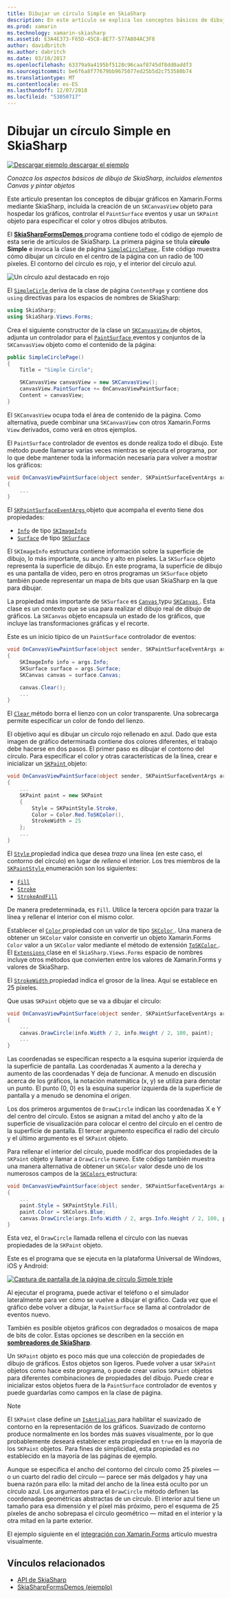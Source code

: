 ```yaml
---
title: Dibujar un círculo Simple en SkiaSharp
description: En este artículo se explica los conceptos básicos de dibujo de SkiaSharp, incluidos lienzos y objetos de dibujo, en las aplicaciones de Xamarin.Forms y esto se muestra con código de ejemplo.
ms.prod: xamarin
ms.technology: xamarin-skiasharp
ms.assetid: E3A4E373-F65D-45C8-8E77-577A804AC3F8
author: davidbritch
ms.author: dabritch
ms.date: 03/10/2017
ms.openlocfilehash: 63379a9a4195bf5128c96caaf8745df8dd0addf3
ms.sourcegitcommit: be6f6a8f77679bb9675077ed25b5d2c753580b74
ms.translationtype: MT
ms.contentlocale: es-ES
ms.lasthandoff: 12/07/2018
ms.locfileid: "53050717"
---
```

# <a name="drawing-a-simple-circle-in-skiasharp"></a>Dibujar un círculo Simple en SkiaSharp

[![Descargar ejemplo](~/media/shared/download.png) descargar el ejemplo](https://developer.xamarin.com/samples/xamarin-forms/SkiaSharpForms/Demos/)

_Conozca los aspectos básicos de dibujo de SkiaSharp, incluidos elementos Canvas y pintar objetos_

Este artículo presentan los conceptos de dibujar gráficos en Xamarin.Forms mediante SkiaSharp, incluida la creación de un `SKCanvasView` objeto para hospedar los gráficos, controlar el `PaintSurface` eventos y usar un `SKPaint` objeto para especificar el color y otros dibujos atributos.

El [ **SkiaSharpFormsDemos** ](https://developer.xamarin.com/samples/xamarin-forms/SkiaSharpForms/Demos/) programa contiene todo el código de ejemplo de esta serie de artículos de SkiaSharp. La primera página se titula **círculo Simple** e invoca la clase de página [ `SimpleCirclePage` ](https://github.com/xamarin/xamarin-forms-samples/blob/master/SkiaSharpForms/Demos/Demos/SkiaSharpFormsDemos/Basics/SimpleCirclePage.cs). Este código muestra cómo dibujar un círculo en el centro de la página con un radio de 100 píxeles. El contorno del círculo es rojo, y el interior del círculo azul.

![](circle-images/circleexample.png "Un círculo azul destacado en rojo")

El [ `SimpleCirle` ](https://github.com/xamarin/xamarin-forms-samples/blob/master/SkiaSharpForms/Demos/Demos/SkiaSharpFormsDemos/Basics/SimpleCirclePage.cs) deriva de la clase de página `ContentPage` y contiene dos `using` directivas para los espacios de nombres de SkiaSharp:

```csharp
using SkiaSharp;
using SkiaSharp.Views.Forms;
```

Crea el siguiente constructor de la clase un [ `SKCanvasView` ](xref:SkiaSharp.Views.Forms.SKCanvasView) de objetos, adjunta un controlador para el [ `PaintSurface` ](xref:SkiaSharp.Views.Forms.SKCanvasView.PaintSurface) eventos y conjuntos de la `SKCanvasView` objeto como el contenido de la página:

```csharp
public SimpleCirclePage()
{
    Title = "Simple Circle";

    SKCanvasView canvasView = new SKCanvasView();
    canvasView.PaintSurface += OnCanvasViewPaintSurface;
    Content = canvasView;
}
```

El `SKCanvasView` ocupa toda el área de contenido de la página. Como alternativa, puede combinar una `SKCanvasView` con otros Xamarin.Forms `View` derivados, como verá en otros ejemplos.

El `PaintSurface` controlador de eventos es donde realiza todo el dibujo. Este método puede llamarse varias veces mientras se ejecuta el programa, por lo que debe mantener toda la información necesaria para volver a mostrar los gráficos:

```csharp
void OnCanvasViewPaintSurface(object sender, SKPaintSurfaceEventArgs args)
{
    ...
}

```

El [ `SKPaintSurfaceEventArgs` ](xref:SkiaSharp.Views.Forms.SKPaintSurfaceEventArgs) objeto que acompaña el evento tiene dos propiedades:

- [`Info`](xref:SkiaSharp.Views.Forms.SKPaintSurfaceEventArgs.Info) de tipo [`SKImageInfo`](xref:SkiaSharp.SKImageInfo)
- [`Surface`](xref:SkiaSharp.Views.Forms.SKPaintSurfaceEventArgs.Surface) de tipo [`SKSurface`](xref:SkiaSharp.SKSurface)

El `SKImageInfo` estructura contiene información sobre la superficie de dibujo, lo más importante, su ancho y alto en píxeles. La `SKSurface` objeto representa la superficie de dibujo. En este programa, la superficie de dibujo es una pantalla de vídeo, pero en otros programas un `SKSurface` objeto también puede representar un mapa de bits que usan SkiaSharp en la que para dibujar.

La propiedad más importante de `SKSurface` es [ `Canvas` ](xref:SkiaSharp.SKSurface.Canvas) typu [ `SKCanvas` ](xref:SkiaSharp.SKCanvas). Esta clase es un contexto que se usa para realizar el dibujo real de dibujo de gráficos. La `SKCanvas` objeto encapsula un estado de los gráficos, que incluye las transformaciones gráficas y el recorte.

Este es un inicio típico de un `PaintSurface` controlador de eventos:

```csharp
void OnCanvasViewPaintSurface(object sender, SKPaintSurfaceEventArgs args)
{
    SKImageInfo info = args.Info;
    SKSurface surface = args.Surface;
    SKCanvas canvas = surface.Canvas;

    canvas.Clear();
    ...
}

```

El [ `Clear` ](xref:SkiaSharp.SKCanvas.Clear) método borra el lienzo con un color transparente. Una sobrecarga permite especificar un color de fondo del lienzo.

El objetivo aquí es dibujar un círculo rojo rellenado en azul. Dado que esta imagen de gráfico determinada contiene dos colores diferentes, el trabajo debe hacerse en dos pasos. El primer paso es dibujar el contorno del círculo. Para especificar el color y otras características de la línea, crear e inicializar un [ `SKPaint` ](xref:SkiaSharp.SKPaint) objeto:

```csharp
void OnCanvasViewPaintSurface(object sender, SKPaintSurfaceEventArgs args)
{
    ...
    SKPaint paint = new SKPaint
    {
        Style = SKPaintStyle.Stroke,
        Color = Color.Red.ToSKColor(),
        StrokeWidth = 25
    };
    ...
}
```

El [ `Style` ](xref:SkiaSharp.SKPaint.Style) propiedad indica que desea *trazo* una línea (en este caso, el contorno del círculo) en lugar de *relleno* el interior. Los tres miembros de la [ `SKPaintStyle` ](xref:SkiaSharp.SKPaintStyle) enumeración son los siguientes:

- [`Fill`](xref:SkiaSharp.SKPaintStyle.Fill)
- [`Stroke`](xref:SkiaSharp.SKPaintStyle.Stroke)
- [`StrokeAndFill`](xref:SkiaSharp.SKPaintStyle.StrokeAndFill)

De manera predeterminada, es `Fill`. Utilice la tercera opción para trazar la línea y rellenar el interior con el mismo color.

Establecer el [ `Color` ](xref:SkiaSharp.SKPaint.Color) propiedad con un valor de tipo [ `SKColor` ](xref:SkiaSharp.SKColor). Una manera de obtener un `SKColor` valor consiste en convertir un objeto Xamarin.Forms `Color` valor a un `SKColor` valor mediante el método de extensión [ `ToSKColor` ](SkiaSharp.Views.Forms.Extensions.ToSKColor*). El [ `Extensions` ](xref:SkiaSharp.Views.Forms.Extensions) clase en el `SkiaSharp.Views.Forms` espacio de nombres incluye otros métodos que convierten entre los valores de Xamarin.Forms y valores de SkiaSharp.

El [ `StrokeWidth` ](xref:SkiaSharp.SKPaint.StrokeWidth) propiedad indica el grosor de la línea. Aquí se establece en 25 píxeles.

Que usas `SKPaint` objeto que se va a dibujar el círculo:

```csharp
void OnCanvasViewPaintSurface(object sender, SKPaintSurfaceEventArgs args)
{
    ...
    canvas.DrawCircle(info.Width / 2, info.Height / 2, 100, paint);
    ...
}
```

Las coordenadas se especifican respecto a la esquina superior izquierda de la superficie de pantalla. Las coordenadas X aumento a la derecha y aumento de las coordenadas Y deja de funcionar. A menudo en discusión acerca de los gráficos, la notación matemática (x, y) se utiliza para denotar un punto. El punto (0, 0) es la esquina superior izquierda de la superficie de pantalla y a menudo se denomina el *origen*.

Los dos primeros argumentos de `DrawCircle` indican las coordenadas X e Y del centro del círculo. Estos se asignan a mitad del ancho y alto de la superficie de visualización para colocar el centro del círculo en el centro de la superficie de pantalla. El tercer argumento especifica el radio del círculo y el último argumento es el `SKPaint` objeto.

Para rellenar el interior del círculo, puede modificar dos propiedades de la `SKPaint` objeto y llamar a `DrawCircle` nuevo. Este código también muestra una manera alternativa de obtener un `SKColor` valor desde uno de los numerosos campos de la [ `SKColors` ](xref:SkiaSharp.SKColors) estructura:

```csharp
void OnCanvasViewPaintSurface(object sender, SKPaintSurfaceEventArgs args)
{
    ...
    paint.Style = SKPaintStyle.Fill;
    paint.Color = SKColors.Blue;
    canvas.DrawCircle(args.Info.Width / 2, args.Info.Height / 2, 100, paint);
}
```
Esta vez, el `DrawCircle` llamada rellena el círculo con las nuevas propiedades de la `SKPaint` objeto.

Este es el programa que se ejecuta en la plataforma Universal de Windows, iOS y Android:

[![](circle-images/simplecircle-small.png "Captura de pantalla de la página de círculo Simple triple")](circle-images/simplecircle-large.png#lightbox "Triple captura de pantalla de la página de círculo Simple")

Al ejecutar el programa, puede activar el teléfono o el simulador lateralmente para ver cómo se vuelve a dibujar el gráfico. Cada vez que el gráfico debe volver a dibujar, la `PaintSurface` se llama al controlador de eventos nuevo.

También es posible objetos gráficos con degradados o mosaicos de mapa de bits de color. Estas opciones se describen en la sección en [ **sombreadores de SkiaSharp**](../effects/shaders/index.md).

Un `SKPaint` objeto es poco más que una colección de propiedades de dibujo de gráficos. Estos objetos son ligeros. Puede volver a usar `SKPaint` objetos como hace este programa, o puede crear varios `SKPaint` objetos para diferentes combinaciones de propiedades del dibujo. Puede crear e inicializar estos objetos fuera de la `PaintSurface` controlador de eventos y puede guardarlas como campos en la clase de página.

> [!NOTE]
> El `SKPaint` clase define un [ `IsAntialias` ](xref:SkiaSharp.SKPaint.IsAntialias) para habilitar el suavizado de contorno en la representación de los gráficos. Suavizado de contorno produce normalmente en los bordes más suaves visualmente, por lo que probablemente deseará establecer esta propiedad en `true` en la mayoría de los `SKPaint` objetos. Para fines de simplicidad, esta propiedad es _no_ establecido en la mayoría de las páginas de ejemplo.

Aunque se especifica el ancho del contorno del círculo como 25 píxeles &mdash; o un cuarto del radio del círculo &mdash; parece ser más delgados y hay una buena razón para ello: la mitad del ancho de la línea está oculto por un círculo azul. Los argumentos para el `DrawCircle` método definen las coordenadas geométricas abstractas de un círculo. El interior azul tiene un tamaño para esa dimensión y el píxel más próximo, pero el esquema de 25 píxeles de ancho sobrepasa el círculo geométrico &mdash; mitad en el interior y la otra mitad en la parte exterior.

El ejemplo siguiente en el [integración con Xamarin.Forms](~/xamarin-forms/user-interface/graphics/skiasharp/basics/integration.md) artículo muestra visualmente.


## <a name="related-links"></a>Vínculos relacionados

- [API de SkiaSharp](https://docs.microsoft.com/dotnet/api/skiasharp)
- [SkiaSharpFormsDemos (ejemplo)](https://developer.xamarin.com/samples/xamarin-forms/SkiaSharpForms/Demos/)
